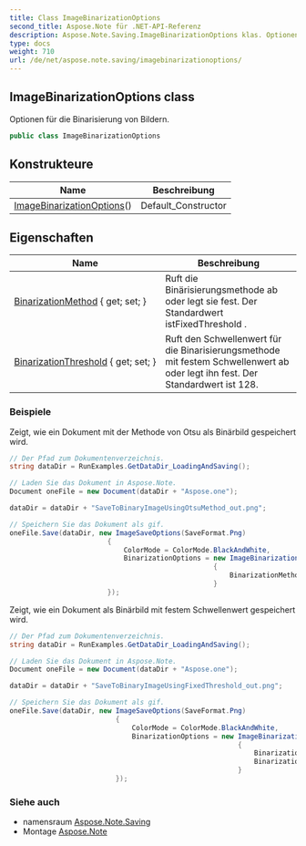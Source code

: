 ```yaml
---
title: Class ImageBinarizationOptions
second_title: Aspose.Note für .NET-API-Referenz
description: Aspose.Note.Saving.ImageBinarizationOptions klas. Optionen für die Binarisierung von Bildern.
type: docs
weight: 710
url: /de/net/aspose.note.saving/imagebinarizationoptions/
---
```

## ImageBinarizationOptions class

Optionen für die Binarisierung von Bildern.

```csharp
public class ImageBinarizationOptions
```

## Konstrukteure

| Name | Beschreibung |
| --- | --- |
| [ImageBinarizationOptions](imagebinarizationoptions/)() | Default_Constructor |

## Eigenschaften

| Name | Beschreibung |
| --- | --- |
| [BinarizationMethod](../../aspose.note.saving/imagebinarizationoptions/binarizationmethod/) { get; set; } | Ruft die Binärisierungsmethode ab oder legt sie fest. Der Standardwert istFixedThreshold . |
| [BinarizationThreshold](../../aspose.note.saving/imagebinarizationoptions/binarizationthreshold/) { get; set; } | Ruft den Schwellenwert für die Binarisierungsmethode mit festem Schwellenwert ab oder legt ihn fest. Der Standardwert ist 128. |

### Beispiele

Zeigt, wie ein Dokument mit der Methode von Otsu als Binärbild gespeichert wird.

```csharp
// Der Pfad zum Dokumentenverzeichnis.
string dataDir = RunExamples.GetDataDir_LoadingAndSaving();

// Laden Sie das Dokument in Aspose.Note.
Document oneFile = new Document(dataDir + "Aspose.one");

dataDir = dataDir + "SaveToBinaryImageUsingOtsuMethod_out.png";

// Speichern Sie das Dokument als gif.
oneFile.Save(dataDir, new ImageSaveOptions(SaveFormat.Png)
                        {
                            ColorMode = ColorMode.BlackAndWhite,
                            BinarizationOptions = new ImageBinarizationOptions()
                                                  {
                                                      BinarizationMethod = BinarizationMethod.Otsu,
                                                  }
                        });
```

Zeigt, wie ein Dokument als Binärbild mit festem Schwellenwert gespeichert wird.

```csharp
// Der Pfad zum Dokumentenverzeichnis.
string dataDir = RunExamples.GetDataDir_LoadingAndSaving();

// Laden Sie das Dokument in Aspose.Note.
Document oneFile = new Document(dataDir + "Aspose.one");

dataDir = dataDir + "SaveToBinaryImageUsingFixedThreshold_out.png";

// Speichern Sie das Dokument als gif.
oneFile.Save(dataDir, new ImageSaveOptions(SaveFormat.Png)
                          {
                              ColorMode = ColorMode.BlackAndWhite,
                              BinarizationOptions = new ImageBinarizationOptions()
                                                        {
                                                            BinarizationMethod = BinarizationMethod.FixedThreshold,
                                                            BinarizationThreshold = 123
                                                        }
                          });
```

### Siehe auch

* namensraum [Aspose.Note.Saving](../../aspose.note.saving/)
* Montage [Aspose.Note](../../)


